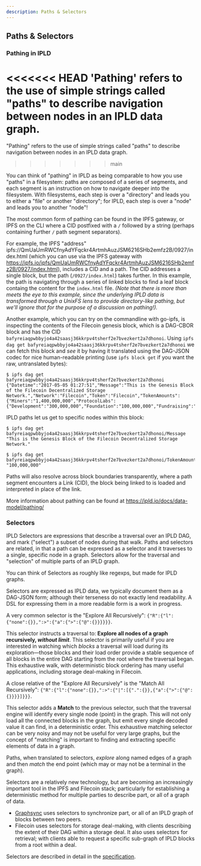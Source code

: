 ```yaml
---
description: Paths & Selectors
---
```


## Paths & Selectors

### Pathing in IPLD

<<<<<<< HEAD
'Pathing' refers to the use of simple strings called "paths" to describe navigation between nodes in an IPLD data graph.
=======
"Pathing" refers to the use of simple strings called "paths" to describe navigation between nodes in an IPLD data graph.
>>>>>>> main

You can think of "pathing" in IPLD as being comparable to how you use "paths" in a filesystem: paths are composed of a series of segments, and each segment is an instruction on how to navigate deeper into the filesystem. With filesystems, each step is over a "directory" and leads you to either a "file" or another "directory"; for IPLD, each step is over a "node" and leads you to another "node"!

The most common form of pathing can be found in the IPFS gateway, or IPFS on the CLI where a CID postfixed with a `/` followed by a string (perhaps containing further `/` path segment separators).

For example, the IPFS "address" ipfs://QmUaUmRWCfnyAdYFqckr4ArtmhAuzJSM6216SHb2emfz2B/0927/index.html (which you can use via the IPFS gateway with https://ipfs.io/ipfs/QmUaUmRWCfnyAdYFqckr4ArtmhAuzJSM6216SHb2emfz2B/0927/index.html), includes a CID and a path. The CID addresses a single block, but the path (`/0927/index.html`) takes further. In this example, the path is navigating through a series of linked blocks to find a leaf block containg the content for the `index.html` file. *(Note that there is more than meets the eye to this example, since the underlying IPLD data is transformed through a UnixFS lens to provide directory-like pathing, but we'll ignore that for the purpose of a discussion on pathing!).*

Another example, which you can try on the commandline with go-ipfs, is inspecting the contents of the Filecoin genesis block, which is a DAG-CBOR block and has the CID `bafyreiaqpwbbyjo4a42saasj36kkrpv4tsherf2e7bvezkert2a7dhonoi`. Using `ipfs dag get bafyreiaqpwbbyjo4a42saasj36kkrpv4tsherf2e7bvezkert2a7dhonoi` we can fetch this block and _see_ it by having it translated using the DAG-JSON codec for nice human-readable printing (use `ipfs block get` if you want the raw, untranslated bytes):

```
$ ipfs dag get bafyreiaqpwbbyjo4a42saasj36kkrpv4tsherf2e7bvezkert2a7dhonoi
{"Datetime":"2017-05-05 01:27:51","Message":"This is the Genesis Block of the Filecoin Decentralized Storage Network.","Network":"Filecoin","Token":"Filecoin","TokenAmounts":{"Miners":"1,400,000,000","ProtocolLabs":{"Development":"300,000,000","Foundation":"100,000,000","Fundraising":"200,000,000"},"TotalSupply":"2,000,000,000"}}
```

IPLD paths let us get to specific nodes within this block:

```
$ ipfs dag get bafyreiaqpwbbyjo4a42saasj36kkrpv4tsherf2e7bvezkert2a7dhonoi/Message
"This is the Genesis Block of the Filecoin Decentralized Storage Network."

$ ipfs dag get bafyreiaqpwbbyjo4a42saasj36kkrpv4tsherf2e7bvezkert2a7dhonoi/TokenAmounts/ProtocolLabs/Foundation
"100,000,000"
```

Paths will also resolve across block boundaries transparently, where a path segment encounters a Link (CID), the block being linked to is loaded and interpreted in place of the link.

More information about pathing can be found at https://ipld.io/docs/data-model/pathing/

### Selectors

IPLD Selectors are expressions that describe a traversal over an IPLD DAG, and mark ("select") a subset of nodes during that walk. Paths and selectors are related, in that a path can be expressed as a selector and it traverses to a single, specific node in a graph. Selectors allow for the traversal and "selection" of multiple parts of an IPLD graph.

You can think of Selectors as roughly like regexps, but made for IPLD graphs.

Selectors are expressed as IPLD data, we typically document them as a DAG-JSON form; although their terseness do not exactly lend readability. A DSL for expressing them in a more readable form is a work in progress.

A very common selector is the "Explore All Recursively": `{"R":{"l":{"none":{}},":>":{"a":{">":{"@":{}}}}}}`.

This selector instructs a traversal to: **Explore all nodes of a graph recursively, _without limit_**. This selector is primarily useful if you are interested in watching which *blocks* a traversal will load during its exploration—those blocks and their load order provide a stable sequence of all blocks in the entire DAG starting from the root where the traversal began. This exhaustive walk, with deterministic block ordering has many useful applications, including storage deal-making in Filecoin.

A close relative of the "Explore All Recursively" is the "Match All Recursively": `{"R":{"l":{"none":{}},":>":{"|":[{".":{}},{"a":{">":{"@":{}}}}]}}}`.

This selector adds a **Match** to the previous selector, such that the traversal engine will identify every single node (point) in the graph. This will not only load all the connected blocks in the graph, but emit every single decoded value it can find, in a deterministic order. This exhaustive matching selector can be very noisy and may not be useful for very large graphs, but the concept of "matching" is important to finding and extracting specific elements of data in a graph.

Paths, when translated to selectors, *explore* along named edges of a graph and then *match* the end point (which may or may not be a terminal in the graph).

Selectors are a relatively new technology, but are becoming an increasingly important tool in the IPFS and Filecoin stack; particularly for establishing a deterministic method for multiple parties to describe part, or all of a graph of data.

* [Graphsync](https://ipld.io/specs/transport/graphsync/) uses selectors to synchronize part, or all of an IPLD graph of blocks between two peers.
* Filecoin uses selectors for storage deal-making, with clients describing the extent of their DAG within a storage deal. It also uses selectors for retrieval; with clients able to request a specific sub-graph of IPLD blocks from a root within a deal.

Selectors are described in detail in the [specification](https://ipld.io/specs/selectors/).
